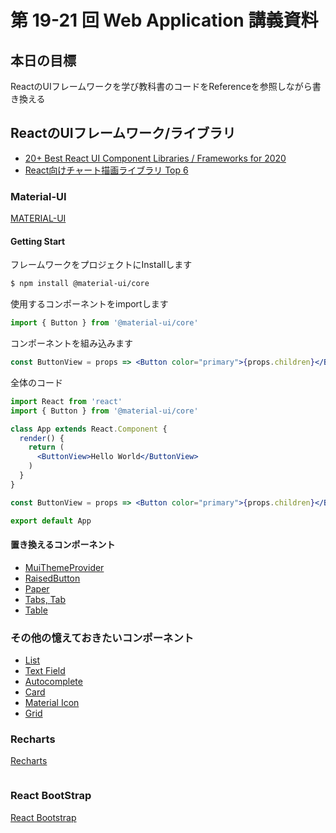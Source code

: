 # 第 19-21 回 Web Application 講義資料

## 本日の目標

ReactのUIフレームワークを学び教科書のコードをReferenceを参照しながら書き換える

## ReactのUIフレームワーク/ライブラリ

- [20+ Best React UI Component Libraries / Frameworks for 2020](https://www.codeinwp.com/blog/react-ui-component-libraries-frameworks/)
- [React向けチャート描画ライブラリ Top 6](https://qiita.com/quzq/items/8dc0ab885ab6a3c9cd77)


### Material-UI

[MATERIAL-UI](https://material-ui.com/)


#### Getting Start

フレームワークをプロジェクトにInstallします

```sh
$ npm install @material-ui/core
```

使用するコンポーネントをimportします

```jsx
import { Button } from '@material-ui/core'

```

コンポーネントを組み込みます

```jsx
const ButtonView = props => <Button color="primary">{props.children}</Button>
```

全体のコード

```jsx
import React from 'react'
import { Button } from '@material-ui/core'

class App extends React.Component {
  render() {
    return (
      <ButtonView>Hello World</ButtonView>
    )
  }
}

const ButtonView = props => <Button color="primary">{props.children}</Button>

export default App
```

#### 置き換えるコンポーネント

- [MuiThemeProvider](https://material-ui.com/ja/customization/theming/)
- [RaisedButton](https://material-ui.com/ja/components/buttons/)
- [Paper](https://material-ui.com/ja/components/paper/)
- [Tabs, Tab](https://material-ui.com/ja/components/tabs/)
- [Table](https://material-ui.com/ja/components/tables/)

### その他の憶えておきたいコンポーネント

- [List](https://material-ui.com/ja/components/lists/)
- [Text Field](https://material-ui.com/ja/components/text-fields/)
- [Autocomplete](https://material-ui.com/components/autocomplete/)
- [Card](https://material-ui.com/ja/components/cards/)
- [Material Icon](https://material-ui.com/ja/components/material-icons/)
- [Grid](https://material-ui.com/ja/components/grid/)

### Recharts

[Recharts](https://recharts.org/en-US/)

```jsx

```

### React BootStrap

[React Bootstrap](https://react-bootstrap.github.io/)

```jsx

```
